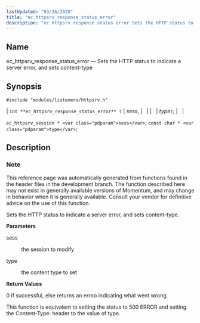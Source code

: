 ```yaml
---
lastUpdated: "03/26/2020"
title: "ec_httpsrv_response_status_error"
description: "ec httpsrv response status error Sets the HTTP status to indicate a server error and sets content type int ec httpsrv response status error sess type ec httpsrv session sess const char type This reference page was automatically generated from functions found in the header files in the development branch..."
---
```


<a name="apis.ec_httpsrv_response_status_error"></a> 
## Name

ec_httpsrv_response_status_error — Sets the HTTP status to indicate a server error, and sets content-type

## Synopsis

`#include "modules/listeners/httpsrv.h"`

| `int **ec_httpsrv_response_status_error** (` | <var class="pdparam">sess</var>, |   |
|   | <var class="pdparam">type</var>`)`; |   |

`ec_httpsrv_session * <var class="pdparam">sess</var>`;
`const char * <var class="pdparam">type</var>`;<a name="idp53103584"></a> 
## Description

### Note

This reference page was automatically generated from functions found in the header files in the development branch. The function described here may not exist in generally available versions of Momentum, and may change in behavior when it is generally available. Consult your vendor for definitive advice on the use of this function.

Sets the HTTP status to indicate a server error, and sets content-type.

**<a name="idp53106496"></a> Parameters**

<dl class="variablelist">

<dt>sess</dt>

<dd>

the session to modify

</dd>

<dt>type</dt>

<dd>

the content type to set

</dd>

</dl>

**<a name="idp53111072"></a> Return Values**

0 if successful, else returns an errno indicating what went wrong.

This function is equivalent to setting the status to 500 ERROR and setting the Content-Type: header to the value of type.
